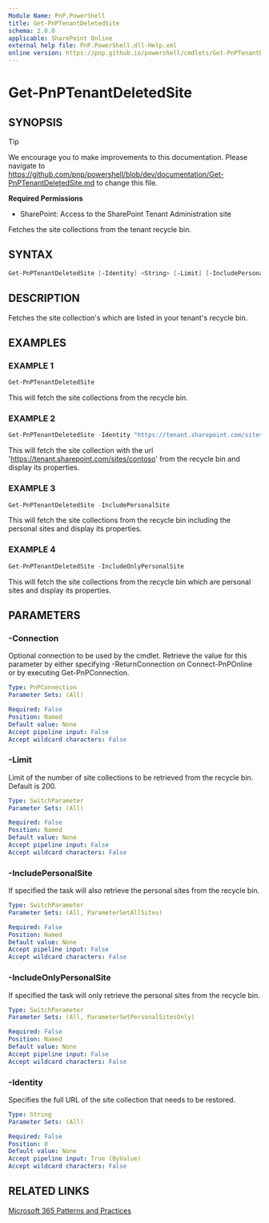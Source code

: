 ```yaml
---
Module Name: PnP.PowerShell
title: Get-PnPTenantDeletedSite
schema: 2.0.0
applicable: SharePoint Online
external help file: PnP.PowerShell.dll-Help.xml
online version: https://pnp.github.io/powershell/cmdlets/Get-PnPTenantDeletedSite.html
---
```

 
# Get-PnPTenantDeletedSite

## SYNOPSIS

> [!TIP]
> We encourage you to make improvements to this documentation. Please navigate to https://github.com/pnp/powershell/blob/dev/documentation/Get-PnPTenantDeletedSite.md to change this file.


**Required Permissions**

* SharePoint: Access to the SharePoint Tenant Administration site

Fetches the site collections from the tenant recycle bin.

## SYNTAX

```powershell
Get-PnPTenantDeletedSite [-Identity] <String> [-Limit] [-IncludePersonalSite] [-IncludeOnlyPersonalSite] [-Connection <PnPConnection>] [<CommonParameters>]
```

## DESCRIPTION
Fetches the site collection's which are listed in your tenant's recycle bin.

## EXAMPLES

### EXAMPLE 1
```powershell
Get-PnPTenantDeletedSite
```

This will fetch the site collections from the recycle bin.

### EXAMPLE 2
```powershell
Get-PnPTenantDeletedSite -Identity "https://tenant.sharepoint.com/sites/contoso"
```

This will fetch the site collection with the url 'https://tenant.sharepoint.com/sites/contoso' from the recycle bin and display its properties.

### EXAMPLE 3
```powershell
Get-PnPTenantDeletedSite -IncludePersonalSite
```

This will fetch the site collections from the recycle bin including the personal sites and display its properties.

### EXAMPLE 4
```powershell
Get-PnPTenantDeletedSite -IncludeOnlyPersonalSite
```

This will fetch the site collections from the recycle bin which are personal sites and display its properties.

## PARAMETERS

### -Connection
Optional connection to be used by the cmdlet. Retrieve the value for this parameter by either specifying -ReturnConnection on Connect-PnPOnline or by executing Get-PnPConnection.

```yaml
Type: PnPConnection
Parameter Sets: (All)

Required: False
Position: Named
Default value: None
Accept pipeline input: False
Accept wildcard characters: False
```

### -Limit
Limit of the number of site collections to be retrieved from the recycle bin. Default is 200.

```yaml
Type: SwitchParameter
Parameter Sets: (All)

Required: False
Position: Named
Default value: None
Accept pipeline input: False
Accept wildcard characters: False
```

### -IncludePersonalSite
If specified the task will also retrieve the personal sites from the recycle bin.

```yaml
Type: SwitchParameter
Parameter Sets: (All, ParameterSetAllSites)

Required: False
Position: Named
Default value: None
Accept pipeline input: False
Accept wildcard characters: False
```

### -IncludeOnlyPersonalSite
If specified the task will only retrieve the personal sites from the recycle bin.

```yaml
Type: SwitchParameter
Parameter Sets: (All, ParameterSetPersonalSitesOnly)

Required: False
Position: Named
Default value: None
Accept pipeline input: False
Accept wildcard characters: False
```

### -Identity
Specifies the full URL of the site collection that needs to be restored.

```yaml
Type: String
Parameter Sets: (All)

Required: False
Position: 0
Default value: None
Accept pipeline input: True (ByValue)
Accept wildcard characters: False
```

## RELATED LINKS

[Microsoft 365 Patterns and Practices](https://aka.ms/m365pnp)

